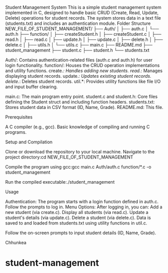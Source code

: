 Student Management System
This is a simple student management system implemented in C, designed to handle basic CRUD (Create, Read, Update, Delete) operations for student records. The system stores data in a text file (students.txt) and includes an authentication module.
Folder Structure
NEW_FILE_OF_STUDENT_MANAGEMENT/
├── Auth/
│ ├── auth.c
│ └── auth.h
├── function/
│ ├── createStudent.h
│ ├── createStudent.c
│ ├── read.h
│ ├── read.c
│ ├── update.h
│ ├── update.c
│ ├── delete.h
│ ├── delete.c
│ ├── utils.h
│ └── utils.c
├── main.c
├── README.md
├── student_management
├── student.c
├── student.h
└── students.txt

Auth/: Contains authentication-related files (auth.c and auth.h) for user login functionality.
function/: Houses the CRUD operation implementations and utility functions.
create._: Handles adding new students.
read._: Manages displaying student records.
update._: Updates existing student records.
delete._: Deletes student records.
util.\*: Provides utility functions like file I/O and input buffer clearing.

main.c: The main program entry point.
student.c and student.h: Core files defining the Student struct and including function headers.
students.txt: Stores student data in CSV format (ID, Name, Grade).
README.md: This file.

Prerequisites

A C compiler (e.g., gcc).
Basic knowledge of compiling and running C programs.

Setup and Compilation

Clone or download the repository to your local machine.
Navigate to the project directory:cd NEW_FILE_OF_STUDENT_MANAGEMENT

Compile the program using gcc:gcc main.c Auth/auth.c function/\*.c -o student_management

Run the compiled executable:./student_management

Usage

Authentication: The program starts with a login function defined in auth.c. Follow the prompts to log in.
Menu Options: After logging in, you can:
Add a new student (via create.c).
Display all students (via read.c).
Update a student's details (via update.c).
Delete a student (via delete.c).
Data is saved to and loaded from students.txt using utility functions in util.c.

Follow the on-screen prompts to input student details (ID, Name, Grade).


Chhunkea
# student-management
